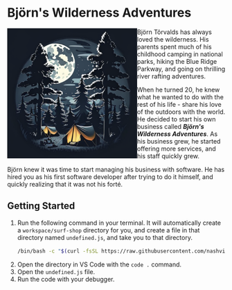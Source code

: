 # Björn's Wilderness Adventures

<img src="./images/adventures.png" width="300px" align="left" />

Björn Tôrvalds has always loved the wilderness. His parents spent much of his childhood camping in national parks, hiking the Blue Ridge Parkway, and going on thrilling river rafting adventures.

When he turned 20, he knew what he wanted to do with the rest of his life - share his love of the outdoors with the world. He decided to start his own business called **_Björn's Wilderness Adventures_**. As his business grew, he started offering more services, and his staff quickly grew.

Björn knew it was time to start managing his business with software. He has hired you as his first software developer after trying to do it himself, and quickly realizing that it was not his forté.

## Getting Started

1. Run the following command in your terminal. It will automatically create a `workspace/surf-shop` directory for you, and create a file in that directory named `undefined.js`, and take you to that directory.
   ```sh
   /bin/bash -c "$(curl -fsSL https://raw.githubusercontent.com/nashville-software-school/client-side-mastery/cohort-64/book-1-queen-bee/chapters/scripts/undefined.sh)"
   ```
2. Open the directory in VS Code with the `code .` command.
3. Open the `undefined.js` file.
4. Run the code with your debugger.

